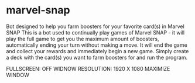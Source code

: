 # marvel-snap
Bot designed to help you farm boosters for your favorite card(s) in Marvel SNAP
This is a bot used to continually play games of Marvel SNAP - it will play the full game to get you the maximum amount of boosters, automatically ending your turn without making a move. It will end the game and collect your rewards and immediately begin a new game.  Simply create a deck with the card(s) you want to farm boosters for and run the program.

FULLSCREEN: OFF
WIDNOW RESOLUTION: 1920 X 1080
MAXIMIZE WINDOW
